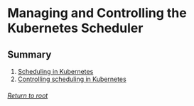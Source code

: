 # Managing and Controlling the Kubernetes Scheduler

## Summary

1. [Scheduling in Kubernetes](01scheduling.md)
2. [Controlling scheduling in Kubernetes]()

###### [Return to root](https://github.com/l12f3r/CKAstudy/)